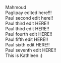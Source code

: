 Mahmoud<br />
Paglipay edited here!!!<br />
Paul second edit here!!<br />
Paul third edit HERE!!<br />
Paul third edit HERE!!<br />
Paul fourth edit HERE!!<br />
Paul fifth edit HERE!!<br />
Paul sixth edit HERE!!<br />
Paul seventh edit HERE!!<br />
This is Kathleen :) <br />
